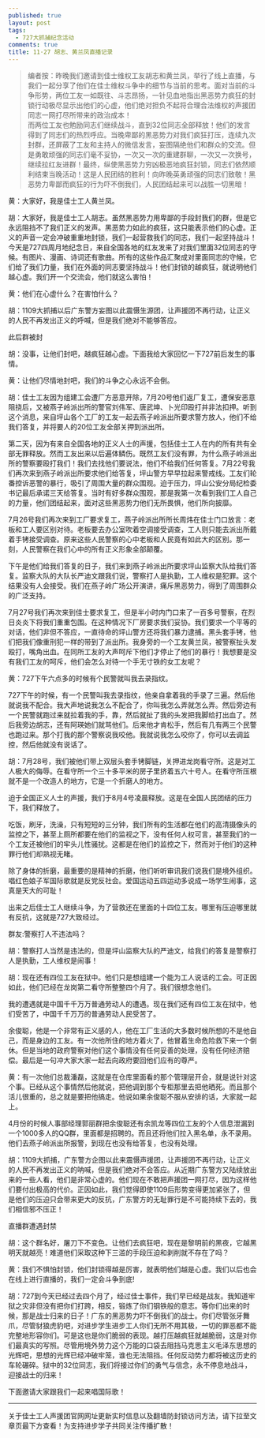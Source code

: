 ```yaml
---
published: true
layout: post
tags:
  - 727大抓捕纪念活动
comments: true
title: 11·27 胡志、黄兰凤直播记录
---
```


>编者按：昨晚我们邀请到佳士维权工友胡志和黄兰凤，举行了线上直播，与我们一起分享了他们在佳士维权斗争中的细节与当前的思考。面对当前的斗争形势，两位工友一如既往、斗志昂扬，一针见血地指出黑恶势力疯狂的封锁行动极尽显示出他们的心虚，他们绝对担负不起将合理合法维权的声援团同志一网打尽所带来的政治成本！</br>而两位工友也勉励同志们继续战斗，直到32位同志全部释放！他们的发言得到了同志们的热烈呼应。当晚卑鄙的黑恶势力对我们疯狂打压，连续九次封群，还屏蔽了工友和主持人的微信发言，妄图隔绝他们和群众的交流。但是勇敢顽强的同志们毫不妥协，一次又一次的重建群聊，一次又一次换号，继续拉红友进群！最终，纵使黑恶势力穷凶极恶地疯狂封锁，同志们依然顺利结束当晚活动！这是人民团结的胜利！向昨晚英勇顽强的同志们致敬！黑恶势力卑鄙而疯狂的行为吓不倒我们，人民团结起来可以战胜一切黑暗！

黄：大家好，我是佳士工人黄兰凤。

胡：大家好，我是佳士工人胡志。虽然黑恶势力用卑鄙的手段封我们的群，但是它永远阻挡不了我们正义的发声。黑恶势力如此的疯狂，这只能表示他们的心虚。正义的声音一定会冲破重重地封锁，我们一起营救我们的同志，我们一起坚持战斗！今天是727四周月地纪念日，来自全国各地的红友发来了对我们里面32位同志的守候。有图片、漫画、诗词还有歌曲。所有的这些作品汇聚成对里面同志的守候，它们给了我们力量，我们在外面的同志要坚持战斗！他们封锁的越疯狂，就说明他们越心虚。我们开一个交流会，他们就这么害怕！

黄：他们在心虚什么？在害怕什么？

胡：1109大抓捕以后广东警方妄图以此震慑生源团，让声援团不再行动，让正义的人民不再发出正义的呼喊，但是我们绝对不能够答应。

此后群被封

胡：没事，让他们封吧，越疯狂越心虚。下面我给大家回忆一下727前后发生的事情。

黄：让他们尽情地封吧，我们的斗争之心永远不会倒。

胡：佳士工友因为组建工会遭厂方恶意开除，7月20号他们返厂复工，遭保安恶意阻挠后，又被燕子岭派出所的警官刘伟军、唐武坤、卜光印殴打并非法扣押。听到这个消息，来自坪山各个工厂的工友一起去燕子岭派出所要求警方放人，他们不给我们答复，并将要人的20位工友全部关押到派出所。

第二天，因为有来自全国各地的正义人士的声援，包括佳士工人在内的所有共有全部无罪释放。然而工友出来以后遍体鳞伤。既然工友们没有罪，为什么燕子岭派出所的警察要殴打我们！我们去找他们要说法，他们不给我们任何答复。7月22号我们再次来到燕子岭派出所要求他们给答复，坪山警方早早拉起来警戒线。工友们轮番控诉恶警的暴行，吸引了周围大量的群众围观。迫于压力，坪山公安分局纪检委书记最后承诺三天给答复。当时有好多群众围观，那是我第一次看到我们工人自己的力量，他们团结起来，面对这些黑恶势力他们无所畏惧，他们所向披靡。

7月26号我们再次来到工厂要求复工，燕子岭派出所所长周炜在佳士门口放言：老板和工人要区别对待。老板要去办公室吹着空调接受调查，工人则只能去派出所戴着手铐接受调查。原来这些人民警察的心中老板和人民竟有如此大的区别。那一刻，人民警察在我们心中的所有正义形象全部颠覆。

下午是他们给我们答复的日子，我们来到燕子岭派出所要求坪山监察大队给我们答复。监察大队的大队长严迪文跟我们说，警察打人是执勤，工人维权是犯罪。这个结果没有人会接受。我们在燕子岭广场公开演讲，痛斥黑恶势力，得到了周围群众的广泛支持。

7月27号我们再次来到佳士要求复工，但是半小时内门口来了一百多号警察，在烈日炎炎下将我们重重包围。在这种情况下厂房要求我们妥协。我们要求一个平等的对话，他们非但不答应，一直待命的坪山警方还将我们暴力逮捕。黑头套手铐，他们把我们像重刑犯一样的带到了派出所。我身旁的一个工友黄兰凤，被警察扯头发殴打，嘴角出血。在同所工友的大声呵斥下他们才停止了他们的暴行！我想要是没有我们工友的呵斥，他们会怎么对待一个手无寸铁的女工友呢？

黄：727下午六点多的时候有个民警就叫我去录指纹。

727下午的时候，有一个民警叫我去录指纹，他亲自拿着我的手录了三遍。然后他就说我不配合。我大声地说我怎么不配合了，你叫我怎么弄就怎么弄。然后旁边有一个民警就跑过来就拉着我的手，靠，然后就扯了我的头发把我脚给打出血了。然后我旁边胡志，还有阿瑛她们就骂他们。后来他才肯松手，然后有几有两三个民警也跑过来。那个打我的那个警察说我咬他。我就说我怎么咬你了，你可以去调监控，然后他就没有说话了。


胡：7月28号，我们被他们带上双层头套手铐脚链，关押进龙岗看守所。这是对工人极大的侮辱。在看守所一个三十多平米的房子里挤着五六十号人。在看守所压根就不是一个改造人的地方，它是一个折磨人的地方。

迫于全国正义人士的声援，我们于8月4号凌晨释放。这是在全国人民团结的压力下，我们释放了。

吃饭，刷牙，洗澡，只有短短的三分钟，我们所有的生活都在他们的高清摄像头的监控之下，甚至上厕所都要在他们的监视之下，没有任何人权可言，甚至我们的一个工友还被他们的牢头儿性骚扰。这都是在他们的监控之下，然而对于他们的这种罪行他们却熟视无睹。

除了身体的折磨，最重要的是精神的折磨，他们听听审讯我们说我们是境外组织。唱红色娘子军国际歌就是反党反社会。爱国运动五四运动多说成一场学生闹事，这真是天大的可耻！

出来之后佳士工人继续斗争，为了营救还在里面的十四位工友。哪里有压迫哪里就有反抗，这就是727大致经过。

群友:警察打人不违法吗？

胡：警察打人当然是违法的，但是坪山监察大队的严迪文，给我们的答复是警察打人是执勤，工人维权是闹事！


胡：现在还有四位工友在狱中。他们只是想组建一个能为工人说话的工会。可正因如此，他们已经在龙岗第二看守所整整四个月了。我们很想念他们。

我的遭遇就是中国千千万万普通劳动人的遭遇。现在我们还有四位工友在狱中，他们受苦了，中国千千万万的普通劳动人民受苦了。

余俊聪，他是一个非常有正义感的人，他在工厂生活的大多数时候所想的不是他自己，而是身边的工友。有一次他所住的地方着火了，他冒着生命危险救下来一个倒休。但是当地的政府警察对他们这个事情没有任何妥善的处理，没有任何经济赔偿。最后是一句冲大家大家一起去向政府要回他们应有的尊严。

黄：有一次他们总裁潘磊，这就是在仓库里面看的那个管理层开会，就是说针对这个事。已经从这个事情然后他就说，把他调到那个专柜那里去把他晒死。而且那个活儿很重的，总之就是要把他搞走。他说如果余俊聪不服从安排的话，大家就一起上。

4月份的时候人事部经理郭丽群把余俊聪还有余凯龙等四位工友的个人信息泄漏到一个1000多人的QQ群，里面都是招聘的。而且还将他们拉入黑名单，永不录用。他们去燕子岭派出所报警，到现在也没有给答复，也没有处理。


胡：1109大抓捕，广东警方企图以此来震慑声援团，让声援团不再行动，让正义的人民不再发出正义的呐喊，但是我们绝对不会答应。从近期广东警方又陆续放出来的一些人看，他们是非常心虚的。他们现在不敢把声援团一网打尽，因为这样他们要付出极高的代价。正因如此，我们觉得即使1109后形势变得更加紧张了，但是他们的压迫只会带来更大的反抗，广东警方的无耻罪行是不可能持续下去的，我们相信邪不压正！

直播群遭遇封禁

胡：这个群名好，屠刀下不变色。让他们去疯狂吧，现在是黎明前的黑夜，它越黑明天就越亮！难道他们采取这种下三滥的手段压迫和剥削就不存在了吗？

黄：我们不惧怕封锁，他们封锁得越是厉害，就表明他们越是心虚。我们以后也会在线上进行直播的，我们一定会斗争到底!

胡：727到今天已经过去四个月了，经过佳士事件，我们早已经是战友。我知道牢狱之灾非但没有把你们打跨，相反，锻炼了你们钢铁般的意志。等你们出来的时候，那是战士归来的日子！广东的黑恶势力吓不倒我们的战士。你们尽管张牙舞爪，尽管豺狼虎豹吧，对进步学生进步工人你们无所不用其极，一切的罪恶都不能完整地形容你们。可是这也是你们脆弱的表现。越打压越疯狂就越脆弱，这是对你们最真实的写照。尽管用境外势力这个万能的口袋去阻挡马克思主义毛泽东思想的光辉吧，思想的光辉已经冲破牢笼，谁也无法阻挡。任何反动势力都将被这历史的车轮碾碎。狱中的32位同志，我们将接过你们的勇气与信念，永不停息地战斗，迎接战士的归来！

下面邀请大家跟我们一起来唱国际歌！



---
关于佳士工人声援团官网网址更新实时信息以及翻墙防封锁访问方法，请下拉至文章页最下方查看！为支持进步学子共同关注传播扩散！


